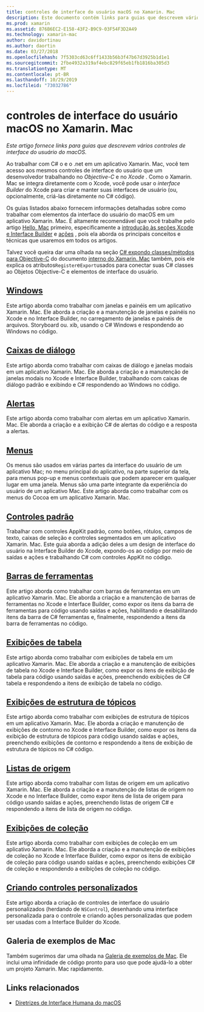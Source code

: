 ```yaml
---
title: controles de interface do usuário macOS no Xamarin. Mac
description: Este documento contém links para guias que descrevem vários controles de interface do usuário disponíveis para desenvolvedores do Xamarin. Mac. O conteúdo vinculado dá uma olhada no Windows, caixas de diálogo, alertas, menus, barras de ferramentas, exibições de tabela, exibições de estrutura de tópicos e muito mais.
ms.prod: xamarin
ms.assetid: 876B6EC2-E158-43F2-B9C9-03F54F3D2A49
ms.technology: xamarin-mac
author: davidortinau
ms.author: daortin
ms.date: 03/27/2018
ms.openlocfilehash: 7f5303cd63c6ff1433b56b3f47b67d3925b1d1e1
ms.sourcegitcommit: 2fbe4932a319af4ebc829f65eb1fb1816ba305d3
ms.translationtype: MT
ms.contentlocale: pt-BR
ms.lasthandoff: 10/29/2019
ms.locfileid: "73032786"
---
```

# <a name="macos-user-interface-controls-in-xamarinmac"></a>controles de interface do usuário macOS no Xamarin. Mac

_Este artigo fornece links para guias que descrevem vários controles de interface do usuário do macOS._

Ao trabalhar com C# o e o .net em um aplicativo Xamarin. Mac, você tem acesso aos mesmos controles de interface do usuário que um desenvolvedor trabalhando no *Objective-C* e no *Xcode* . Como o Xamarin. Mac se integra diretamente com o Xcode, você pode usar o _interface Builder_ do Xcode para criar e manter suas interfaces de usuário (ou, opcionalmente, criá-las diretamente no C# código).

Os guias listados abaixo fornecem informações detalhadas sobre como trabalhar com elementos da interface do usuário do macOS em um aplicativo Xamarin. Mac. É altamente recomendável que você trabalhe pelo artigo [Hello, Mac](~/mac/get-started/hello-mac.md) primeiro, especificamente a [introdução às seções Xcode e Interface Builder](~/mac/get-started/hello-mac.md#introduction-to-xcode-and-interface-builder) e [ações](~/mac/get-started/hello-mac.md#outlets-and-actions) , pois ela aborda os principais conceitos e técnicas que usaremos em todos os artigos.

Talvez você queira dar uma olhada na seção [ C# expondo classes/métodos para Objective-C](~/mac/internals/how-it-works.md#exposing-c-classes--methods-to-objective-c) do documento [interno do Xamarin. Mac](~/mac/internals/how-it-works.md) também, pois ele explica os atributos`Register`e`Export`usados para conectar suas C# classes ao Objetos Objective-C e elementos de interface do usuário.

## <a name="windowsmacuser-interfacewindowmd"></a>[Windows](~/mac/user-interface/window.md)

Este artigo aborda como trabalhar com janelas e painéis em um aplicativo Xamarin. Mac. Ele aborda a criação e a manutenção de janelas e painéis no Xcode e no Interface Builder, no carregamento de janelas e painéis de arquivos. Storyboard ou. xib, usando o C# Windows e respondendo ao Windows no código.

## <a name="dialogsmacuser-interfacedialogmd"></a>[Caixas de diálogo](~/mac/user-interface/dialog.md)

Este artigo aborda como trabalhar com caixas de diálogo e janelas modais em um aplicativo Xamarin. Mac. Ele aborda a criação e a manutenção de janelas modais no Xcode e Interface Builder, trabalhando com caixas de diálogo padrão e exibindo e C# respondendo ao Windows no código.

## <a name="alertsmacuser-interfacealertmd"></a>[Alertas](~/mac/user-interface/alert.md)

Este artigo aborda como trabalhar com alertas em um aplicativo Xamarin. Mac. Ele aborda a criação e a exibição C# de alertas do código e a resposta a alertas.

## <a name="menusmacuser-interfacemenumd"></a>[Menus](~/mac/user-interface/menu.md)

Os menus são usados em várias partes da interface do usuário de um aplicativo Mac; no menu principal do aplicativo, na parte superior da tela, para menus pop-up e menus contextuais que podem aparecer em qualquer lugar em uma janela. Menus são uma parte integrante da experiência do usuário de um aplicativo Mac. Este artigo aborda como trabalhar com os menus do Cocoa em um aplicativo Xamarin. Mac.

## <a name="standard-controlsmacuser-interfacestandard-controlsmd"></a>[Controles padrão](~/mac/user-interface/standard-controls.md)

Trabalhar com controles AppKit padrão, como botões, rótulos, campos de texto, caixas de seleção e controles segmentados em um aplicativo Xamarin. Mac. Este guia aborda a adição deles a um design de interface do usuário na Interface Builder do Xcode, expondo-os ao código por meio de saídas e ações e trabalhando C# com controles AppKit no código.

## <a name="toolbarsmacuser-interfacetoolbarmd"></a>[Barras de ferramentas](~/mac/user-interface/toolbar.md)

Este artigo aborda como trabalhar com barras de ferramentas em um aplicativo Xamarin. Mac. Ele aborda a criação e a manutenção de barras de ferramentas no Xcode e Interface Builder, como expor os itens da barra de ferramentas para código usando saídas e ações, habilitando e desabilitando itens da barra de C# ferramentas e, finalmente, respondendo a itens da barra de ferramentas no código.

## <a name="table-viewsmacuser-interfacetable-viewmd"></a>[Exibições de tabela](~/mac/user-interface/table-view.md)

Este artigo aborda como trabalhar com exibições de tabela em um aplicativo Xamarin. Mac. Ele aborda a criação e a manutenção de exibições de tabela no Xcode e Interface Builder, como expor os itens de exibição de tabela para código usando saídas e ações, preenchendo exibições de C# tabela e respondendo a itens de exibição de tabela no código.

## <a name="outline-viewsmacuser-interfaceoutline-viewmd"></a>[Exibições de estrutura de tópicos](~/mac/user-interface/outline-view.md)

Este artigo aborda como trabalhar com exibições de estrutura de tópicos em um aplicativo Xamarin. Mac. Ele aborda a criação e manutenção de exibições de contorno no Xcode e Interface Builder, como expor os itens da exibição de estrutura de tópicos para código usando saídas e ações, preenchendo exibições de contorno e respondendo a itens de exibição de estrutura de tópicos no C# código.

## <a name="source-listsmacuser-interfacesource-listmd"></a>[Listas de origem](~/mac/user-interface/source-list.md)

Este artigo aborda como trabalhar com listas de origem em um aplicativo Xamarin. Mac. Ele aborda a criação e a manutenção de listas de origem no Xcode e no Interface Builder, como expor itens de lista de origem para código usando saídas e ações, preenchendo listas de origem C# e respondendo a itens de lista de origem no código.

## <a name="collection-viewsmacuser-interfacecollection-viewmd"></a>[Exibições de coleção](~/mac/user-interface/collection-view.md)

Este artigo aborda como trabalhar com exibições de coleção em um aplicativo Xamarin. Mac. Ele aborda a criação e a manutenção de exibições de coleção no Xcode e Interface Builder, como expor os itens de exibição de coleção para código usando saídas e ações, preenchendo exibições C# de coleção e respondendo a exibições de coleção no código.

## <a name="creating-custom-controlsmacuser-interfacecustom-controlsmd"></a>[Criando controles personalizados](~/mac/user-interface/custom-controls.md)

Este artigo aborda a criação de controles de interface do usuário personalizados (herdando de `NSControl`), desenhando uma interface personalizada para o controle e criando ações personalizadas que podem ser usadas com a Interface Builder do Xcode.

## <a name="mac-samples-gallery"></a>Galeria de exemplos de Mac

Também sugerimos dar uma olhada na [Galeria de exemplos de Mac](https://docs.microsoft.com/samples/browse/?products=xamarin&term=Xamarin.Mac). Ele inclui uma infinidade de código pronto para uso que pode ajudá-lo a obter um projeto Xamarin. Mac rapidamente.

## <a name="related-links"></a>Links relacionados

- [Diretrizes de Interface Humana do macOS](https://developer.apple.com/macos/human-interface-guidelines/overview/themes/)
